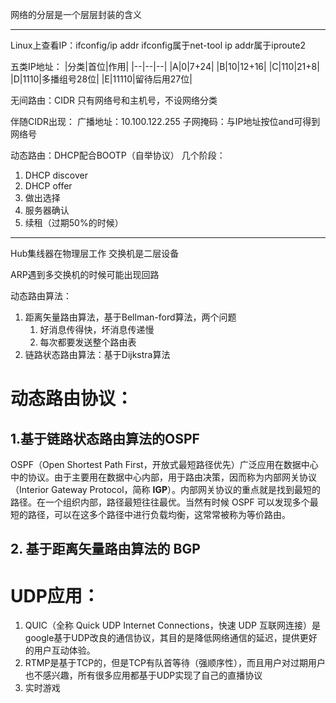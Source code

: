 网络的分层是一个层层封装的含义

* * * 

Linux上查看IP：ifconfig/ip addr
ifconfig属于net-tool
ip addr属于iproute2

五类IP地址：
|分类|首位|作用|
|--|--|--|
|A|0|7+24|
|B|10|12+16|
|C|110|21+8|
|D|1110|多播组号28位|
|E|11110|留待后用27位|

无间路由：CIDR
只有网络号和主机号，不设网络分类

伴随CIDR出现：
广播地址：10.100.122.255
子网掩码：与IP地址按位and可得到网络号

动态路由：DHCP配合BOOTP（自举协议）
几个阶段：
1. DHCP discover
2. DHCP offer
3. 做出选择
4. 服务器确认
5. 续租（过期50%的时候）

* * * 

Hub集线器在物理层工作
交换机是二层设备

ARP遇到多交换机的时候可能出现回路

动态路由算法：
1. 距离矢量路由算法，基于Bellman-ford算法，两个问题
    1. 好消息传得快，坏消息传递慢
    2. 每次都要发送整个路由表
2. 链路状态路由算法：基于Dijkstra算法


# 动态路由协议：
## 1.基于链路状态路由算法的OSPF
OSPF（Open Shortest Path First，开放式最短路径优先）广泛应用在数据中心中的协议。由于主要用在数据中心内部，用于路由决策，因而称为内部网关协议（Interior Gateway Protocol，简称 **IGP**）。内部网关协议的重点就是找到最短的路径。在一个组织内部，路径最短往往最优。当然有时候 OSPF 可以发现多个最短的路径，可以在这多个路径中进行负载均衡，这常常被称为等价路由。

## 2. 基于距离矢量路由算法的 BGP



# UDP应用：
1. QUIC（全称 Quick UDP Internet Connections，快速 UDP 互联网连接）是google基于UDP改良的通信协议，其目的是降低网络通信的延迟，提供更好的用户互动体验。
2. RTMP是基于TCP的，但是TCP有队首等待（强顺序性），而且用户对过期用户也不感兴趣，所有很多应用都基于UDP实现了自己的直播协议
3. 实时游戏
